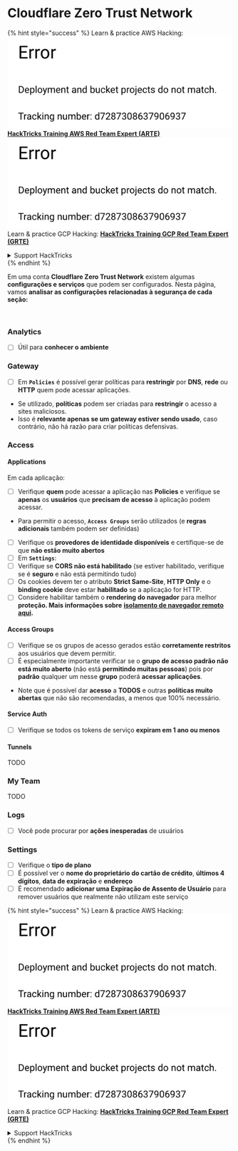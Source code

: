# Cloudflare Zero Trust Network

{% hint style="success" %}
Learn & practice AWS Hacking:<img src="../../.gitbook/assets/image (1) (1).png" alt="" data-size="line">[**HackTricks Training AWS Red Team Expert (ARTE)**](https://training.hacktricks.xyz/courses/arte)<img src="../../.gitbook/assets/image (1) (1).png" alt="" data-size="line">\
Learn & practice GCP Hacking: <img src="../../.gitbook/assets/image (2).png" alt="" data-size="line">[**HackTricks Training GCP Red Team Expert (GRTE)**<img src="../../.gitbook/assets/image (2).png" alt="" data-size="line">](https://training.hacktricks.xyz/courses/grte)

<details>

<summary>Support HackTricks</summary>

* Check the [**subscription plans**](https://github.com/sponsors/carlospolop)!
* **Join the** 💬 [**Discord group**](https://discord.gg/hRep4RUj7f) or the [**telegram group**](https://t.me/peass) or **follow** us on **Twitter** 🐦 [**@hacktricks\_live**](https://twitter.com/hacktricks\_live)**.**
* **Share hacking tricks by submitting PRs to the** [**HackTricks**](https://github.com/carlospolop/hacktricks) and [**HackTricks Cloud**](https://github.com/carlospolop/hacktricks-cloud) github repos.

</details>
{% endhint %}

Em uma conta **Cloudflare Zero Trust Network** existem algumas **configurações e serviços** que podem ser configurados. Nesta página, vamos **analisar as configurações relacionadas à segurança de cada seção:**

<figure><img src="../../.gitbook/assets/image (206).png" alt=""><figcaption></figcaption></figure>

### Analytics

* [ ] Útil para **conhecer o ambiente**

### **Gateway**

* [ ] Em **`Policies`** é possível gerar políticas para **restringir** por **DNS**, **rede** ou **HTTP** quem pode acessar aplicações.
* Se utilizado, **políticas** podem ser criadas para **restringir** o acesso a sites maliciosos.
* Isso é **relevante apenas se um gateway estiver sendo usado**, caso contrário, não há razão para criar políticas defensivas.

### Access

#### Applications

Em cada aplicação:

* [ ] Verifique **quem** pode acessar a aplicação nas **Policies** e verifique se **apenas** os **usuários** que **precisam de acesso** à aplicação podem acessar.
* Para permitir o acesso, **`Access Groups`** serão utilizados (e **regras adicionais** também podem ser definidas)
* [ ] Verifique os **provedores de identidade disponíveis** e certifique-se de que **não estão muito abertos**
* [ ] Em **`Settings`**:
* [ ] Verifique se **CORS não está habilitado** (se estiver habilitado, verifique se é **seguro** e não está permitindo tudo)
* [ ] Os cookies devem ter o atributo **Strict Same-Site**, **HTTP Only** e o **binding cookie** deve estar **habilitado** se a aplicação for HTTP.
* [ ] Considere habilitar também o **rendering do navegador** para melhor **proteção. Mais informações sobre** [**isolamento de navegador remoto aqui**](https://blog.cloudflare.com/cloudflare-and-remote-browser-isolation/)**.**

#### **Access Groups**

* [ ] Verifique se os grupos de acesso gerados estão **corretamente restritos** aos usuários que devem permitir.
* [ ] É especialmente importante verificar se o **grupo de acesso padrão não está muito aberto** (não está **permitindo muitas pessoas**) pois por **padrão** qualquer um nesse **grupo** poderá **acessar aplicações**.
* Note que é possível dar **acesso** a **TODOS** e outras **políticas muito abertas** que não são recomendadas, a menos que 100% necessário.

#### Service Auth

* [ ] Verifique se todos os tokens de serviço **expiram em 1 ano ou menos**

#### Tunnels

TODO

### My Team

TODO

### Logs

* [ ] Você pode procurar por **ações inesperadas** de usuários

### Settings

* [ ] Verifique o **tipo de plano**
* [ ] É possível ver o **nome do proprietário do cartão de crédito**, **últimos 4 dígitos**, **data de expiração** e **endereço**
* [ ] É recomendado **adicionar uma Expiração de Assento de Usuário** para remover usuários que realmente não utilizam este serviço

{% hint style="success" %}
Learn & practice AWS Hacking:<img src="../../.gitbook/assets/image (1) (1).png" alt="" data-size="line">[**HackTricks Training AWS Red Team Expert (ARTE)**](https://training.hacktricks.xyz/courses/arte)<img src="../../.gitbook/assets/image (1) (1).png" alt="" data-size="line">\
Learn & practice GCP Hacking: <img src="../../.gitbook/assets/image (2).png" alt="" data-size="line">[**HackTricks Training GCP Red Team Expert (GRTE)**<img src="../../.gitbook/assets/image (2).png" alt="" data-size="line">](https://training.hacktricks.xyz/courses/grte)

<details>

<summary>Support HackTricks</summary>

* Check the [**subscription plans**](https://github.com/sponsors/carlospolop)!
* **Join the** 💬 [**Discord group**](https://discord.gg/hRep4RUj7f) or the [**telegram group**](https://t.me/peass) or **follow** us on **Twitter** 🐦 [**@hacktricks\_live**](https://twitter.com/hacktricks\_live)**.**
* **Share hacking tricks by submitting PRs to the** [**HackTricks**](https://github.com/carlospolop/hacktricks) and [**HackTricks Cloud**](https://github.com/carlospolop/hacktricks-cloud) github repos.

</details>
{% endhint %}
